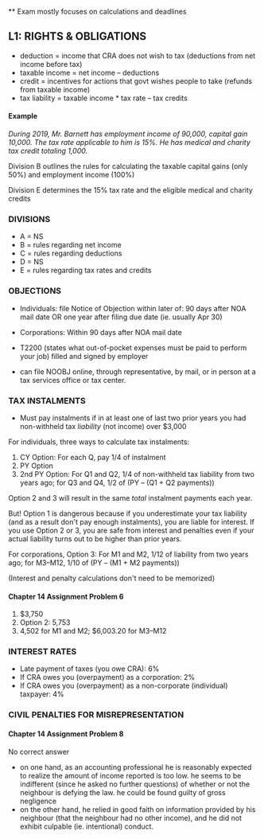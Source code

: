 

** Exam mostly focuses on calculations and deadlines

## L1: RIGHTS & OBLIGATIONS

- deduction = income that CRA does not wish to tax (deductions from net income before tax)
- taxable income = net income – deductions
- credit = incentives for actions that govt wishes people to take (refunds from taxable income)
- tax liability = taxable income * tax rate – tax credits

#### Example

*During 2019, Mr. Barnett has employment income of 90,000, capital gain 10,000. The tax rate applicable to him is 15%. He has medical and charity tax credit totaling 1,000.*

Division B outlines the rules for calculating the taxable capital gains (only 50%) and employment income (100%)

Division E determines the 15% tax rate and the eligible medical and charity credits

### DIVISIONS

- A = NS
- B = rules regarding net income
- C = rules regarding deductions
- D = NS
- E = rules regarding tax rates and credits

### OBJECTIONS

- Individuals: file Notice of Objection within later of: 90 days after NOA mail date OR one year after filing due date (ie. usually Apr 30)
- Corporations: Within 90 days after NOA mail date
- T2200 (states what out-of-pocket expenses must be paid to perform your job) filled and signed by employer

- can file NOOBJ online, through representative, by mail, or in person at a tax services office or tax center.

### TAX INSTALMENTS

- Must pay instalments if in at least one of last two prior years you had non-withheld tax *liability* (not income) over $3,000

For individuals, three ways to calculate tax instalments:

1. CY Option: For each Q, pay 1/4 of instalment
1. PY Option
1. 2nd PY Option: For Q1 and Q2, 1/4 of non-withheld tax liability from two years ago; for Q3 and Q4, 1/2 of (PY – (Q1 + Q2 payments))

Option 2 and 3 will result in the same *total* instalment payments each year.

But! Option 1 is dangerous because if you underestimate your tax liability (and as a result don't pay enough instalments), you are liable for interest. If you use Option 2 or 3, you are safe from interest and penalties even if your actual liability turns out to be higher than prior years.

For corporations, Option 3: For M1 and M2, 1/12 of liability from two years ago; for M3–M12, 1/10 of (PY – (M1 + M2 payments))

(Interest and penalty calculations don't need to be memorized)

#### Chapter 14 Assignment Problem 6

1. $3,750
1. Option 2: 5,753
1. 4,502 for M1 and M2; $6,003.20 for M3–M12

### INTEREST RATES

- Late payment of taxes (you owe CRA): 6%
- If CRA owes you (overpayment) as a corporation: 2%
- If CRA owes you (overpayment) as a non-corporate (individual) taxpayer: 4%

### CIVIL PENALTIES FOR MISREPRESENTATION

#### Chapter 14 Assignment Problem 8

No correct answer

- on one hand, as an accounting professional he is reasonably expected to realize the amount of income reported is too low. he seems to be indifferent (since he asked no further questions) of whether or not the neighbour is defying the law. he could be found guilty of gross negligence
- on the other hand, he relied in good faith on information provided by his neighbour (that the neighbour had no other income), and he did not exhibit culpable (ie. intentional) conduct.

